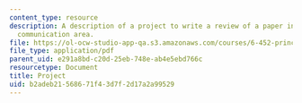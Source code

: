 ```yaml
---
content_type: resource
description: A description of a project to write a review of a paper in the wireless
  communication area.
file: https://ol-ocw-studio-app-qa.s3.amazonaws.com/courses/6-452-principles-of-wireless-communications-spring-2006/b2adeb21568671f43d7f2d17a2a99529_proj_info.pdf
file_type: application/pdf
parent_uid: e291a8bd-c20d-25eb-748e-ab4e5ebd766c
resourcetype: Document
title: Project
uid: b2adeb21-5686-71f4-3d7f-2d17a2a99529
---
```

